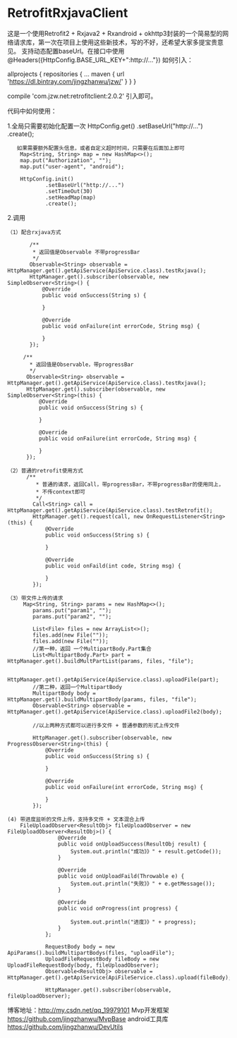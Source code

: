 # RetrofitRxjavaClient
这是一个使用Retrofit2 + Rxjava2 + Rxandroid + okhttp3封装的一个简易型的网络请求库，第一次在项目上使用这些新技术，写的不好，还希望大家多提宝贵意见。
支持动态配置baseUrl。在接口中使用@Headers({HttpConfig.BASE_URL_KEY+":http://..."})
 如何引入：
 
   allprojects {
        repositories {
            ...
            maven {
                url 'https://dl.bintray.com/jingzhanwu/jzw/'
            }
        }
    }

 compile 'com.jzw.net:retrofitclient:2.0.2' 引入即可。
 

 代码中如何使用：

 1.全局只需要初始化配置一次
     HttpConfig.get()
       .setBaseUrl("http://...")
       .create();

       如果需要额外配置头信息，或者自定义超时时间，只需要在后面加上即可
        Map<String, String> map = new HashMap<>();
        map.put("Authorization", "");
        map.put("user-agent", "android");

        HttpConfig.init()
                .setBaseUrl("http://...")
                .setTimeOut(30)
                .setHeadMap(map)
                .create();

 2.调用

    （1）配合rxjava方式

           /**
            * 返回值是Observable 不带progressBar
            */
           Observable<String> observable = HttpManager.get().getApiService(ApiService.class).testRxjava();
           HttpManager.get().subscriber(observable, new SimpleObserver<String>() {
               @Override
               public void onSuccess(String s) {

               }

               @Override
               public void onFailure(int errorCode, String msg) {

               }
           });

         /**
           * 返回值是Observable，带progressBar
           */
          Observable<String> observable = HttpManager.get().getApiService(ApiService.class).testRxjava();
          HttpManager.get().subscriber(observable, new SimpleObserver<String>(this) {
              @Override
              public void onSuccess(String s) {

              }

              @Override
              public void onFailure(int errorCode, String msg) {

              }
          });

    （2）普通的retrofit使用方式
          /**
             * 普通的请求，返回Call，带progressBar，不带progressBar的使用同上，
             * 不传context即可
             */
            Call<String> call = HttpManager.get().getApiService(ApiService.class).testRetrofit();
            HttpManager.get().request(call, new OnRequestListener<String>(this) {
                @Override
                public void onSuccess(String s) {

                }

                @Override
                public void onFaild(int code, String msg) {

                }
            });

    （3）带文件上传的请求
         Map<String, String> params = new HashMap<>();
            params.put("param1", "");
            params.put("param2", "");

            List<File> files = new ArrayList<>();
            files.add(new File(""));
            files.add(new File(""));
            //第一种，返回 一个MultipartBody.Part集合
            List<MultipartBody.Part> part = HttpManager.get().buildMultPartList(params, files, "file");

            HttpManager.get().getApiService(ApiService.class).uploadFile(part);
            //第二种，返回一个MultipartBody
            MultipartBody body = HttpManager.get().buildMultipartBody(params, files, "file");
            Observable<String> observable = HttpManager.get().getApiService(ApiService.class).uploadFile2(body);

            //以上两种方式都可以进行多文件 + 普通参数的形式上传文件

            HttpManager.get().subscriber(observable, new ProgressObserver<String>(this) {
                @Override
                public void onSuccess(String s) {

                }

                @Override
                public void onFailure(int errorCode, String msg) {

                }
            });
            
    (4) 带进度监听的文件上传，支持多文件 + 文本混合上传
        FileUploadObserver<ResultObj> fileUploadObserver = new FileUploadObserver<ResultObj>() {
                    @Override
                    public void onUploadSuccess(ResultObj result) {
                        System.out.println("成功》》" + result.getCode());
                    }
        
                    @Override
                    public void onUploadFaild(Throwable e) {
                        System.out.println("失败》》" + e.getMessage());
                    }
        
                    @Override
                    public void onProgress(int progress) {
        
                        System.out.println("进度》》" + progress);
                    }
                };
        
                RequestBody body = new ApiParams().buildMultipartBodys(files, "uploadFile");
                UploadFileRequestBody fileBody = new UploadFileRequestBody(body, fileUploadObserver);
                Observable<ResultObj> observable = HttpManager.get().getApiService(ApiFileService.class).upload(fileBody);
        
                HttpManager.get().subscriber(observable, fileUploadObserver);
            
  博客地址：http://my.csdn.net/qq_19979101
  Mvp开发框架
  https://github.com/jingzhanwu/MvpBase
  android工具库
  https://github.com/jingzhanwu/DevUtils
  
